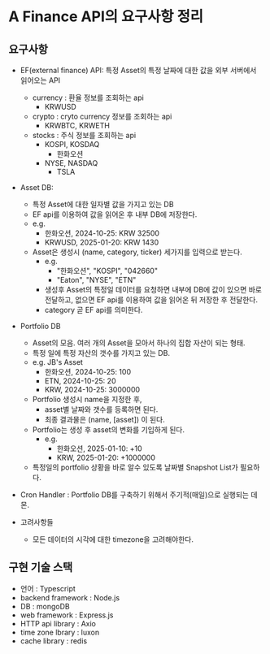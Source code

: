 # A Finance API의 요구사항 정리

## 요구사항

- EF(external finance) API: 특정 Asset의 특정 날짜에 대한 값을 외부 서버에서 읽어오는 API
  - currency : 환율 정보를 조회하는 api
    - KRWUSD
  - crypto : cryto currency 정보를 조회하는 api
    - KRWBTC, KRWETH
  - stocks : 주식 정보를 조회하는 api
    - KOSPI, KOSDAQ
      - 한화오션
    - NYSE, NASDAQ
      - TSLA

- Asset DB:
  - 특정 Asset에 대한 일자별 값을 가지고 있는 DB
  - EF api를 이용하여 값을 읽어온 후 내부 DB에 저장한다.
  - e.g.
    - 한화오션, 2024-10-25: KRW 32500
    - KRWUSD, 2025-01-20: KRW 1430
  - Asset은 생성시 (name, category, ticker) 세가지를 입력으로 받는다.
    - e.g.
      - "한화오션", "KOSPI", "042660"
      - "Eaton", "NYSE", "ETN"
    - 생성후 Asset의 특정일 데이터를 요청하면 내부에 DB에 값이 있으면 바로 전달하고, 없으면 EF api를 이용하여 값을 읽어온 뒤 저장한 후 전달한다.
    - category 곧 EF api를 의미한다.

- Portfolio DB
  - Asset의 모음. 여러 개의 Asset을 모아서 하나의 집합 자산이 되는 형태.
  - 특정 일에 특정 자산의 갯수를 가지고 있는 DB.
  - e.g. JB's Asset
    - 한화오션, 2024-10-25: 100
    - ETN, 2024-10-25: 20
    - KRW, 2024-10-25: 3000000
  - Portfolio 생성시 name을 지정한 후,
    - asset별 날짜와 갯수를 등록하면 된다.
    - 최종 결과물은 (name, [asset]) 이 된다.
  - Portfolio는 생성 후 asset의 변화를 기입하게 된다.
    - e.g.
      - 한화오션, 2025-01-10: +10
      - KRW, 2025-01-20: +1000000
  - 특정일의 portfolio 상황을 바로 알수 있도록 날짜별 Snapshot List가 필요하다.

- Cron Handler : Portfolio DB를 구축하기 위해서 주기적(매일)으로 실행되는 데몬.

- 고려사항들
  - 모든 데이터의 시각에 대한 timezone을 고려해야한다.

## 구현 기술 스택

- 언어 : Typescript
- backend framework : Node.js
- DB : mongoDB
- web framework : Express.js
- HTTP api library : Axio
- time zone lbrary : luxon
- cache library : redis
